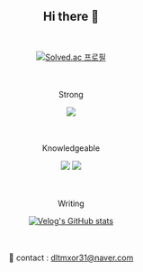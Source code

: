 <div align="center">

  <h2>Hi there 👋</h2>
  
  <br>

  [![Solved.ac 프로필](http://mazassumnida.wtf/api/v2/generate_badge?boj=dltmxor31)](https://solved.ac/dltmxor31)

  
  <br><br>
  Strong
  <br>
  
  <img src="https://img.shields.io/badge/C++-00599C?style=flat-square&logo=C%2B%2B&logoColor=white"/>

  
  <br><br>
  Knowledgeable
  <br>
  
  <img src="https://img.shields.io/badge/java-007396?style=flat-square&logo=java&logoColor=white"/>
  <img src="https://img.shields.io/badge/Python-3776AB?style=flat-square&logo=Python&logoColor=white"/>


  <br><br>
  Writing
  <br>

  [![Velog's GitHub stats](https://velog-readme-stats.vercel.app/api?name=seungtoctoc)]([https://github.com/eungyeole/velog-readme-stats](https://velog.io/@seungtoctoc))


  <br><br>
  :e-mail: contact : dltmxor31@naver.com<br>

</div>
